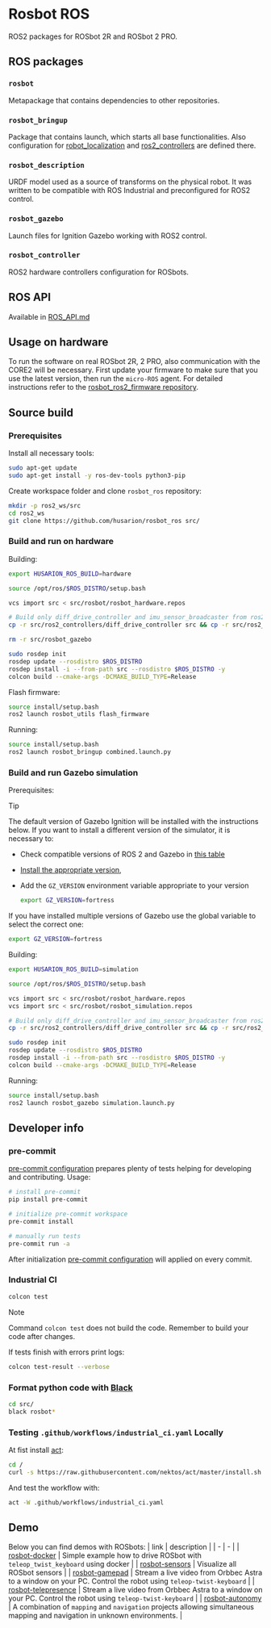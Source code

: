 # Rosbot ROS

ROS2 packages for ROSbot 2R and ROSbot 2 PRO.

## ROS packages

### `rosbot`

Metapackage that contains dependencies to other repositories.

### `rosbot_bringup`

Package that contains launch, which starts all base functionalities. Also configuration for [robot_localization](https://github.com/cra-ros-pkg/robot_localization) and [ros2_controllers](https://github.com/ros-controls/ros2_controllers) are defined there.

### `rosbot_description`

URDF model used as a source of transforms on the physical robot. It was written to be compatible with ROS Industrial and preconfigured for ROS2 control.

### `rosbot_gazebo`

Launch files for Ignition Gazebo working with ROS2 control.

### `rosbot_controller`

ROS2 hardware controllers configuration for ROSbots.

## ROS API

Available in [ROS_API.md](./ROS_API.md)

## Usage on hardware

To run the software on real ROSbot 2R, 2 PRO, also communication with the CORE2 will be necessary.
First update your firmware to make sure that you use the latest version, then run the `micro-ROS` agent.
For detailed instructions refer to the [rosbot_ros2_firmware repository](https://github.com/husarion/rosbot_ros2_firmware).

## Source build

### Prerequisites

Install all necessary tools:

```bash
sudo apt-get update
sudo apt-get install -y ros-dev-tools python3-pip
```

Create workspace folder and clone `rosbot_ros` repository:

```bash
mkdir -p ros2_ws/src
cd ros2_ws
git clone https://github.com/husarion/rosbot_ros src/
```

### Build and run on hardware

Building:

```bash
export HUSARION_ROS_BUILD=hardware

source /opt/ros/$ROS_DISTRO/setup.bash

vcs import src < src/rosbot/rosbot_hardware.repos

# Build only diff_drive_controller and imu_sensor_broadcaster from ros2_controllers
cp -r src/ros2_controllers/diff_drive_controller src && cp -r src/ros2_controllers/imu_sensor_broadcaster src && rm -rf src/ros2_controllers

rm -r src/rosbot_gazebo

sudo rosdep init
rosdep update --rosdistro $ROS_DISTRO
rosdep install -i --from-path src --rosdistro $ROS_DISTRO -y
colcon build --cmake-args -DCMAKE_BUILD_TYPE=Release
```

Flash firmware:

```bash
source install/setup.bash
ros2 launch rosbot_utils flash_firmware
```

Running:

```bash
source install/setup.bash
ros2 launch rosbot_bringup combined.launch.py
```

### Build and run Gazebo simulation

Prerequisites:

> [!TIP]
> The default version of Gazebo Ignition will be installed with the instructions below. If you want to install a different version of the simulator, it is necessary to:
>
> - Check compatible versions of ROS 2 and Gazebo in [this table](https://gazebosim.org/docs/garden/ros_installation#summary-of-compatible-ros-and-gazebo-combinations)
> - [Install the appropriate version](https://gazebosim.org/docs/fortress/install_ubuntu#binary-installation-on-ubuntu),
> - Add the `GZ_VERSION` environment variable appropriate to your version
>
>   ```bash
>   export GZ_VERSION=fortress
>   ```

If you have installed multiple versions of Gazebo use the global variable to select the correct one:

```bash
export GZ_VERSION=fortress
```

Building:

```bash
export HUSARION_ROS_BUILD=simulation

source /opt/ros/$ROS_DISTRO/setup.bash

vcs import src < src/rosbot/rosbot_hardware.repos
vcs import src < src/rosbot/rosbot_simulation.repos

# Build only diff_drive_controller and imu_sensor_broadcaster from ros2_controllers
cp -r src/ros2_controllers/diff_drive_controller src && cp -r src/ros2_controllers/imu_sensor_broadcaster src && rm -rf src/ros2_controllers

sudo rosdep init
rosdep update --rosdistro $ROS_DISTRO
rosdep install -i --from-path src --rosdistro $ROS_DISTRO -y
colcon build --cmake-args -DCMAKE_BUILD_TYPE=Release
```

Running:

```bash
source install/setup.bash
ros2 launch rosbot_gazebo simulation.launch.py
```

## Developer info

### pre-commit

[pre-commit configuration](.pre-commit-config.yaml) prepares plenty of tests helping for developing and contributing. Usage:

```bash
# install pre-commit
pip install pre-commit

# initialize pre-commit workspace
pre-commit install

# manually run tests
pre-commit run -a
```

After initialization [pre-commit configuration](.pre-commit-config.yaml) will applied on every commit.

### Industrial CI

```bash
colcon test
```

> [!NOTE]
> Command `colcon test` does not build the code. Remember to build your code after changes.

If tests finish with errors print logs:

``` bash
colcon test-result --verbose
```

### Format python code with [Black](https://github.com/psf/black)

```bash
cd src/
black rosbot*
```

### Testing `.github/workflows/industrial_ci.yaml` Locally

At fist install [act](https://github.com/nektos/act):

```bash
cd /
curl -s https://raw.githubusercontent.com/nektos/act/master/install.sh | sudo bash
```

And test the workflow with:

```bash
act -W .github/workflows/industrial_ci.yaml
```

## Demo

Below you can find demos with ROSbots:
| link | description |
| - | - |
| [rosbot-docker](https://github.com/husarion/rosbot-docker/tree/ros2) | Simple example how to drive ROSbot with `teleop_twist_keyboard` using docker |
| [rosbot-sensors](https://github.com/husarion/rosbot-sensors) | Visualize all ROSbot sensors |
| [rosbot-gamepad](https://github.com/husarion/rosbot-gamepad) | Stream a live video from Orbbec Astra to a window on your PC. Control the robot using `teleop-twist-keyboard` |
| [rosbot-telepresence](https://github.com/husarion/rosbot-telepresence) | Stream a live video from Orbbec Astra to a window on your PC. Control the robot using `teleop-twist-keyboard` |
| [rosbot-autonomy](https://github.com/husarion/rosbot-autonomy) | A combination of `mapping` and `navigation` projects allowing simultaneous mapping and navigation in unknown environments.  |
